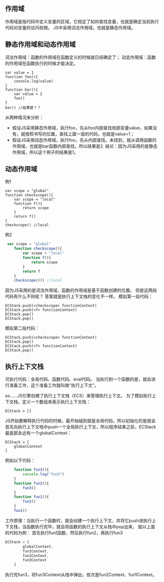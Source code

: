 ## 作用域
作用域是指代码中定义变量的区域，它规定了如何查找变量，也就是确定当前执行代码对变量的访问权限。
JS中采用词法作用域，也就是静态作用域。

## 静态作用域和动态作用域
词法作用域：函数的作用域在函数定义的时候就已经确定了；
动态作用域：函数的作用域在函数执行的时候才能决定。

    var value = 1
    function foo(){
	    console.log(value)
    }
    function bar(){
	    var value = 2
	    foo()
    }
    bar() //结果是？？
从两种情况来分析：

 - 假设JS采用静态作用域，执行foo，先从foo内部查找局部变量value，如果没有，就按照书写的位置，查找上面一层的代码，也就是value=1；
 - 假设JS采用动态作用域，执行foo，先从内部查找，未找到，就从调用函数的作用域，也就是bar函数内部查找，所以结果是2.
结论：因为JS采用的是静态作用域，所以这个例子的结果是1。

## 动态作用域
例1

    var scope = "global"
    function checkscope(){
	    var scope = "local"
	    function f(){
		    return scope
	    }
	    return f()
    }
    checkscope() //local

例2
```js
 var scope = "global"
    function checkscope(){
	    var scope = "local"
	    function f(){
		    return scope
	    }
	    return f
    }
    checkscope()() //local
```
因为JS采用的是词法作用域，函数的作用域是基于函数创建的位置。
但是这两段代码有什么不同呢？
答案就是执行上下文栈的变化不一样。
模拟第一段代码：

    ECStack.push(<checkscope> functionContext)
    ECStack.push(<f> functionContext)
    ECStack.pop()
    ECStack.pop()
模拟第二段代码：

    ECStack.push(<checkscope> functionContext)
    ECStack.pop()
    ECStack.push(<f> functionContext)
    ECStack.pop()

## 执行上下文栈
可执行代码：全局代码、函数代码、eval代码。
当执行到一个函数的是，就会进行准备工作，这个准备工作就叫做“执行上下文”。

so……JS引擎创建了执行上下文栈（ECS）来管理执行上下文。
为了模拟执行上下文栈，定义一个数组来表示执行上下文栈：

    ECStack = []
JS开始要解释执行代码的时候，最开始碰到就是全局代码，所以初始化的是就会首先向执行上下文栈中push一个全局执行上下文，所以程序结束之前，ECStack最底部永远有一个globalContext：

    ECStack = [
	    globalContext
    ]
例如以下代码：
```js
    function fun3(){
	    console.log("fun3")
    }
    function fun2(){
	    fun3()
    }
    function fun1(){
	    fun2()
    }
    fun1()
```
工作原理：当执行一个函数时，就会创建一个执行上下文，并将它push进执行上下文栈，当函数执行完毕，就会将函数的执行上下文从栈中pop出来。
就以上面的代码为例：
首先执行fun1函数，然后执行fun2，再执行fun3
```js
ECStack = [
	    globalContext,
	    fun1Context,
	    fun2Context,
	    fun3Context
    ]
```
执行完fun3，将fun3Context从栈中弹出，依次是fun2Context、fun1Context。
<!--stackedit_data:
eyJoaXN0b3J5IjpbNjczNzAxMzMyLDEwODg5MzQ0MDIsNTcxOD
E5NzU5XX0=
-->